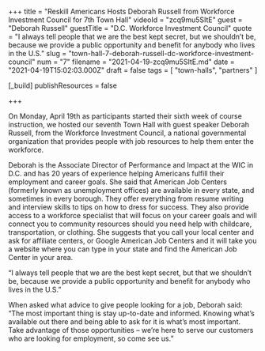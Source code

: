 +++
title = "Reskill Americans Hosts Deborah Russell from Workforce Investment Council for 7th Town Hall"
videoId = "zcq9mu5SItE"
guest = "Deborah Russell"
guestTitle = "D.C. Workforce Investment Council"
quote = "I always tell people that we are the best kept secret, but we shouldn’t be, because we provide a public opportunity and benefit for anybody who lives in the U.S."
slug = "town-hall-7-deborah-russell-dc-workforce-investment-council"
num = "7"
filename = "2021-04-19-zcq9mu5SItE.md"
date = "2021-04-19T15:02:03.000Z"
draft = false
tags = [ "town-halls", "partners" ]

[_build]
publishResources = false

+++

On Monday, April 19th as participants started their sixth week of course instruction, we hosted our seventh Town Hall with guest speaker Deborah Russell, from the Workforce Investment Council, a national governmental organization that provides people with job resources to help them enter the workforce.   

Deborah is the Associate Director of Performance and Impact at the WIC in D.C. and has 20 years of experience helping Americans fulfill their employment and career goals. She said that American Job Centers (formerly known as unemployment offices) are available in every state, and sometimes in every borough. They offer everything from resume writing and interview skills to tips on how to dress for success. They also provide access to a workforce specialist that will focus on your career goals and will connect you to community resources should you need help with childcare, transportation, or clothing. She suggests that you call your local center and ask for affiliate centers, or Google American Job Centers and it will take you a website where you can type in your state and find the American Job Center in your area.  

“I always tell people that we are the best kept secret, but that we shouldn’t be, because we provide a public opportunity and benefit for anybody who lives in the U.S.” 

When asked what advice to give people looking for a job, Deborah said: “The most important thing is stay up-to-date and informed. Knowing what’s available out there and being able to ask for it is what’s most important. Take advantage of those opportunities – we’re here to serve our customers who are looking for employment, so come see us.”
